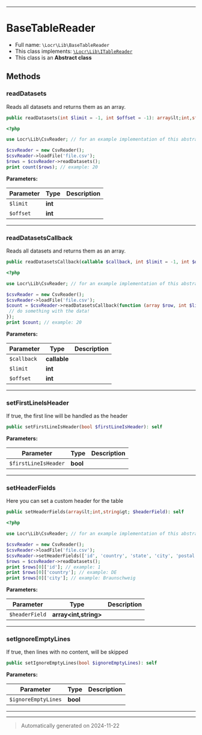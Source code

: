 ***

# BaseTableReader





* Full name: `\Locr\Lib\BaseTableReader`
* This class implements:
[`\Locr\Lib\ITableReader`](./ITableReader.md)
* This class is an **Abstract class**




## Methods


### readDatasets

Reads all datasets and returns them as an array.

```php
public readDatasets(int $limit = -1, int $offset = -1): array&lt;int,string[]&gt;
```

```php
<?php

use Locr\Lib\CsvReader; // for an example implementation of this abstract class!

$csvReader = new CsvReader();
$csvReader->loadFile('file.csv');
$rows = $csvReader->readDatasets();
print count($rows); // example: 20
```






**Parameters:**

| Parameter | Type | Description |
|-----------|------|-------------|
| `$limit` | **int** |  |
| `$offset` | **int** |  |





***

### readDatasetsCallback

Reads all datasets and returns them as an array.

```php
public readDatasetsCallback(callable $callback, int $limit = -1, int $offset = -1): int
```

```php
<?php

use Locr\Lib\CsvReader; // for an example implementation of this abstract class!

$csvReader = new CsvReader();
$csvReader->loadFile('file.csv');
$count = $csvReader->readDatasetsCallback(function (array $row, int $line) {
 // do something with the data!
});
print $count; // example: 20
```






**Parameters:**

| Parameter | Type | Description |
|-----------|------|-------------|
| `$callback` | **callable** |  |
| `$limit` | **int** |  |
| `$offset` | **int** |  |





***

### setFirstLineIsHeader

If true, the first line will be handled as the header

```php
public setFirstLineIsHeader(bool $firstLineIsHeader): self
```








**Parameters:**

| Parameter | Type | Description |
|-----------|------|-------------|
| `$firstLineIsHeader` | **bool** |  |





***

### setHeaderFields

Here you can set a custom header for the table

```php
public setHeaderFields(array&lt;int,string&gt; $headerField): self
```

```php
<?php

use Locr\Lib\CsvReader; // for an example implementation of this abstract class!

$csvReader = new CsvReader();
$csvReader->loadFile('file.csv');
$csvReader->setHeaderFields(['id', 'country', 'state', 'city', 'postal', 'street']);
$rows = $csvReader->readDatasets();
print $rows[0]['id']; // example: 1
print $rows[0]['country']; // example: DE
print $rows[0]['city']; // example: Braunschweig
```






**Parameters:**

| Parameter | Type | Description |
|-----------|------|-------------|
| `$headerField` | **array<int,string>** |  |





***

### setIgnoreEmptyLines

If true, then lines with no content, will be skipped

```php
public setIgnoreEmptyLines(bool $ignoreEmptyLines): self
```








**Parameters:**

| Parameter | Type | Description |
|-----------|------|-------------|
| `$ignoreEmptyLines` | **bool** |  |





***


***
> Automatically generated on 2024-11-22
